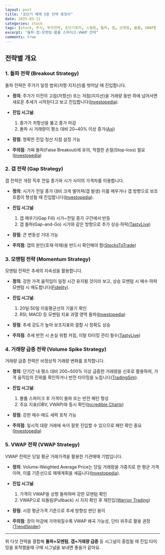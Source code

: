 ```yaml
---
layout: post
title: "초단기 매매 5종 전략 총정리"
date: 2025-05-11
categories: stock
tags: [stock, 주식, 투자전략, 초단기투자, 스캘핑, 돌파, 갭, 모멘텀, 볼륨, VWAP]
excerpt: "돌파·갭·모멘텀·볼륨 스파이크·VWAP 전략"
comments: true
---
```


## 전략별 개요

### 1. 돌파 전략 (Breakout Strategy)

돌파 전략은 주가가 일정 범위(저항·지지선)를 벗어날 때 진입합니다.

* **정의**: 주가가 이전의 고점(저항선) 또는 저점(지지선)을 거래량 동반 하에 넘어서면 새로운 추세가 시작된다고 보고 진입합니다([Investopedia][1]).
* **진입 시그널**:

  1. 종가가 저항선을 뚫고 종가 마감
  2. 돌파 시 거래량이 평소 대비 20\~40% 이상 증가([Axi][7])
* **장점**: 명확한 진입·청산 지점 설정 가능
* **주의점**: 가짜 돌파(False Breakout)에 유의, 적절한 손절(Stop-loss) 필요([Investopedia][8])

### 2. 갭 전략 (Gap Strategy)

갭 전략은 개장 직후 전일 종가와 시가 사이의 가격차를 이용합니다.

* **정의**: 시가가 전일 종가 대비 크게 벌어져(갭 발생) 이를 메우거나 갭 방향으로 보조 흐름이 형성될 때 진입합니다([Investopedia][2]).
* **진입 시그널**:

  1. 갭 메우기(Gap Fill) 시가\~전일 종가 구간에서 반등
  2. 갭 돌파(Gap-and-Go) 시가와 같은 방향으로 추가 상승·하락([TastyLive][9])
* **장점**: 큰 변동성 기대 가능
* **주의점**: 갭의 원인(호재·악재)을 반드시 확인해야 함([StocksToTrade][10])

### 3. 모멘텀 전략 (Momentum Strategy)

모멘텀 전략은 추세의 지속성을 활용합니다.

* **정의**: 강한 가격 움직임이 일정 시간 유지될 것이라 보고, 상승 모멘텀 시 매수·하락 모멘텀 시 매도합니다([Fidelity][3]).
* **진입 시그널**:

  1. 20일·50일 이동평균선의 기울기 확인
  2. RSI, MACD 등 모멘텀 지표 과열 영역 돌파([Investopedia][11])
* **장점**: 추세 강도가 높아 보조지표와 결합 시 정확도 상승
* **주의점**: 추세 반전 시 손실 위험 커짐, 이탈 타이밍 관리 필수([TastyLive][12])

### 4. 거래량 급증 전략 (Volume Spike Strategy)

거래량 급증 전략은 비정상적 거래량 변화를 포착합니다.

* **정의**: 단기간 내 평소 대비 200\~500% 이상 급증한 거래량을 신호로 활용하여, 가격 움직임의 진위를 확인하거나 반전 타이밍을 노립니다([TradingSim][13]).
* **진입 시그널**:

  1. 볼륨 스파이크 후 가격이 돌파 또는 반전 패턴 형성
  2. 주요 지표(OBV, VWAP)와 동시 확인([Incredible Charts][4])
* **장점**: 강한 매수·매도 세력 포착 가능
* **주의점**: 일시적 대량 거래에 속아 잘못 진입할 수 있으므로 패턴 확인 중요([Investopedia][14])

### 5. VWAP 전략 (VWAP Strategy)

VWAP 전략은 당일 평균 거래가격을 활용한 기관매매 기법입니다.

* **정의**: Volume-Weighted Average Price는 당일 거래량을 가중치로 한 평균 가격이며, 이를 기준선으로 매매계획을 세웁니다([Investopedia][5]).
* **진입 시그널**:

  1. 가격이 VWAP을 상향 돌파하며 강한 모멘텀 확인
  2. VWAP으로 되돌림(Pullback) 시 지지 확인 후 재진입([Warrior Trading][15])
* **장점**: 시장 평균가격 기준으로 추세 방향성 판단 용이
* **주의점**: 장이 마감에 가까워질수록 VWAP 왜곡 가능성, 단타 위주로 활용 권장([TrendSpider][16])

---

위 다섯 전략을 결합해 **돌파+모멘텀**, **갭+거래량 급증** 등 시그널이 중첩될 때 진입 타이밍을 포착했을때 구매 시그널을 보내면 좋을거 같아요.

[1]: https://www.investopedia.com/articles/trading/08/trading-breakouts.asp?utm_source=chatgpt.com "The Anatomy of Trading Breakouts - Investopedia"
[2]: https://www.investopedia.com/articles/trading/05/playinggaps.asp?utm_source=chatgpt.com "Gap Trading: How to Play the Gap - Investopedia"
[3]: https://www.fidelity.com/learning-center/trading-investing/trading/momentum-trading-strategies?utm_source=chatgpt.com "Momentum trading strategies - Fidelity Investments"
[4]: https://www.incrediblecharts.com/technical/volume_spikes.php?utm_source=chatgpt.com "Volume Spikes and Dips - Incredible Charts"
[5]: https://www.investopedia.com/ask/answers/031115/what-common-strategy-traders-implement-when-using-volume-weighted-average-price-vwap.asp?utm_source=chatgpt.com "What Are Common Strategies for Using Volume-Weighted Average ..."
[6]: https://www.ig.com/en/trading-strategies/what-is-a-breakout-trading-strategy-and-how-do-you-trade-with-it-230619?utm_source=chatgpt.com "Breakout Trading Strategy: A Guide for Traders | IG International"
[7]: https://www.axi.com/int/blog/education/breakout-trading-strategy?utm_source=chatgpt.com "What is a Breakout Trading Strategy & How to Trade It? / Axi"
[8]: https://www.investopedia.com/terms/b/breakouttrader.asp?utm_source=chatgpt.com "Breakout Trader: Overview, Types, and Example"
[9]: https://www.tastylive.com/concepts-strategies/gap-trading?utm_source=chatgpt.com "Gap Trading Strategies: How to Trade the Gap (Beginner's Guide)"
[10]: https://stockstotrade.com/gap-trading-strategy/?utm_source=chatgpt.com "5 Gap Trading Strategies & How to Trade them Successfully"
[11]: https://www.investopedia.com/terms/m/momentum.asp?utm_source=chatgpt.com "What Is Momentum? Definition in Trading, Tools, and Risks"
[12]: https://www.tastylive.com/concepts-strategies/momentum-trading?utm_source=chatgpt.com "Momentum Trading Strategies: Beginner's Guide | tastylive"
[13]: https://app.tradingsim.com/blog/volume-analysis-technical-indicator/?utm_source=chatgpt.com "Volume Analysis – 4 Simple Trading Strategies Using Chart Patterns"
[14]: https://www.investopedia.com/articles/active-trading/091514/essential-strategies-trading-volume.asp?utm_source=chatgpt.com "Essential Strategies for Trading Volume - Investopedia"
[15]: https://www.warriortrading.com/vwap/?utm_source=chatgpt.com "VWAP Indicator Trading Strategies"
[16]: https://trendspider.com/learning-center/vwap-indicator-a-comprehensive-guide-for-traders/?utm_source=chatgpt.com "VWAP Indicator: A Comprehensive Guide for Traders - TrendSpider"
